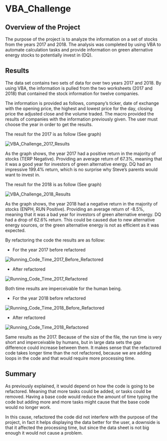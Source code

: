# VBA_Challenge

## Overview of the Project

The purpose of the project is to analyze the information on a set of stocks from the years 2017 and 2018. The analysis was completed by using VBA to automate calculation tasks and provide information on green alternative energy stocks to potentially invest in (DQ). 

## Results

The data set contains two sets of data for over two years 2017 and 2018. By using VBA, the information is pulled from the two worksheets (2017 and 2018) that contained the stock information for twelve companies. 

The information is provided as follows, company’s ticker, date of exchange with the opening price, the highest and lowest price for the day, closing price the adjusted close and the volume traded. 
The macro provided the results of companies with the information previously given. The user must choose the year in order to get the results.

The result for the 2017 is as follow (See graph)

![VBA_Challenge_2017_Results](https://user-images.githubusercontent.com/98929742/155899324-19593232-69fc-4863-95de-cdc4163991ce.JPG)

As the graph shows, the year 2017 had a positive return in the majority of stocks (TERP Negative). Providing an average return of 67.3%, meaning that it was a good year for investors of green alternative energy. DQ had an impressive 199.4% return, which is no surprise why Steve’s parents would want to invest in.

The result for the 2018 is as follow (See graph)

![VBA_Challenge_2018_Results](https://user-images.githubusercontent.com/98929742/155899971-377ee606-b626-4e4d-a0fa-d300e64ae18e.JPG)

As the graph shows, the year 2018 had a negative return in the majority of stocks (ENPH, RUN Positive). Providing an average return of -8.5%, meaning that it was a bad year for investors of green alternative energy. DQ had a drop of 62.6% return. This could be caused due to new alternative energy sources, or the green alternative energy is not as efficient as it was expected.

By refactoring the code the results are as follow:

- For the year 2017 before refactored

![Running_Code_Time_2017_Before_Refactored](https://user-images.githubusercontent.com/98929742/155901310-223fce9a-eaac-4ccc-a17c-a3006abeaea6.JPG)

- After refactored

![Running_Code_Time_2017_Refactored](https://user-images.githubusercontent.com/98929742/155901325-3fb7f68b-7365-46c9-abe3-89a8368890e9.JPG)

Both time results are imperceivable for the human being.

- For the year 2018 before refactored

![Running_Code_Time_2018_Before_Refactored](https://user-images.githubusercontent.com/98929742/155903251-e36c00b4-2878-4a8d-9deb-8e494742693b.JPG)


- After refactored

![Running_Code_Time_2018_Refactored](https://user-images.githubusercontent.com/98929742/155903258-e59ba7bd-a439-4020-aaef-0e99900c13c5.JPG)


Same results as the 2017. Because of the size of the file, the run time is very short and imperceivable by humans, but in large data sets the gap difference could increase between them. It makes sense that the refactored code takes longer time than the not refactored, because we are adding loops in the code and that would require more processing time. 

## Summary

As previously explained, it would depend on how the code is going to be refactored. Meaning that more tasks could be added, or tasks could be removed. Having a base code would reduce the amount of time typing the code but adding more and more tasks might cause that the base code would no longer work.

In this cause, refactored the code did not interfere with the purpose of the project, in fact it helps displaying the data better for the user, a downside is that it affected the processing time, but since the data sheet is not big enough it would not cause a problem.



